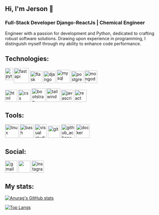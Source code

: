 ## Hi, I'm Jerson 👋
### Full-Stack Developer Django-ReactJs | Chemical Engineer

Engineer with a passion for development and Python, dedicated to crafting robust software solutions. Drawing upon experience in programming, I distinguish myself through my ability to enhance code performance.

## Technologies:
<img align= "left" src='https://cdn.jsdelivr.net/gh/devicons/devicon/icons/python/python-original.svg' alt='python' width= "26px" height='40'> <img src="https://cdn.jsdelivr.net/gh/devicons/devicon/icons/fastapi/fastapi-original-wordmark.svg" alt='fastapi' height='50'/> <img src="https://cdn.jsdelivr.net/gh/devicons/devicon/icons/flask/flask-original.svg" alt='flask' height='40'/> <img src='https://cdn.jsdelivr.net/gh/devicons/devicon/icons/django/django-plain.svg' alt='django' height='40'> <img src='https://cdn.jsdelivr.net/gh/devicons/devicon/icons/mysql/mysql-original-wordmark.svg' alt='mysql' height='44'> <img src='https://cdn.jsdelivr.net/gh/devicons/devicon/icons/postgresql/postgresql-original.svg' alt='postgre' height='40'>  <img src='https://cdn.jsdelivr.net/gh/devicons/devicon/icons/mongodb/mongodb-original-wordmark.svg' alt='mongodb' height='42'>

<img src='https://cdn.jsdelivr.net/gh/devicons/devicon/icons/html5/html5-original.svg' alt='html' height='40'> <img src='https://cdn.jsdelivr.net/gh/devicons/devicon/icons/css3/css3-original.svg' alt='css' height='40'> <img src='https://cdn.jsdelivr.net/gh/devicons/devicon/icons/bootstrap/bootstrap-original.svg' alt='bootstrap' height='45'> <img src="https://cdn.jsdelivr.net/gh/devicons/devicon@latest/icons/tailwindcss/tailwindcss-original.svg" alt='tailwind' height='45' /> <img src='https://cdn.jsdelivr.net/gh/devicons/devicon/icons/javascript/javascript-original.svg' alt='javascript' height='40'> <img src='https://cdn.jsdelivr.net/gh/devicons/devicon/icons/react/react-original.svg' alt='react' height='40'>

## Tools:
<img src="https://cdn.jsdelivr.net/gh/devicons/devicon@latest/icons/linux/linux-original.svg" alt='linux' height='45' /> <img src="https://cdn.jsdelivr.net/gh/devicons/devicon@latest/icons/bash/bash-original.svg" alt='bash' height='45' /> <img src='https://cdn.jsdelivr.net/gh/devicons/devicon/icons/vscode/vscode-original.svg' alt='visual studio code' width= "40px" height='45'> <img src="https://cdn.jsdelivr.net/gh/devicons/devicon/icons/git/git-plain.svg" alt='git' height='40'/> <img src="https://cdn.jsdelivr.net/gh/devicons/devicon@latest/icons/githubactions/githubactions-original.svg" alt='github_actions' height='45' /> <img src="https://cdn.jsdelivr.net/gh/devicons/devicon/icons/docker/docker-original-wordmark.svg" alt='docker' height='45'/> 



## Social:

[<img src='https://img.shields.io/badge/Gmail-D14836?style=for-the-badge&logo=gmail&logoColor=white' alt='gmail' height='40'>](mailto:jerson.mosquera.p@gmail.com)   [<img src='https://img.shields.io/badge/LinkedIn-0077B5?style=for-the-badge&logo=linkedin&logoColor=white' height='40'>](https://www.linkedin.com/in/jerson-mosquera-pretelt-623507a2/) [<img src='https://img.shields.io/badge/Instagram-E4405F?style=for-the-badge&logo=instagram&logoColor=white' alt='instagram' height='40'>](https://www.instagram.com/jemos26/)

## My stats:

[![Anurag's GitHub stats](https://github-readme-stats.vercel.app/api?username=jemosdev&theme=tokyonight)](https://github.com/anuraghazra/github-readme-stats)


[![Top Langs](https://github-readme-stats.vercel.app/api/top-langs/?username=jemosdev&layout=compact&theme=tokyonight)](https://github.com/anuraghazra/github-readme-stats)

